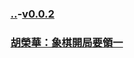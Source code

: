 ### [..](..)-[v0.0.2](https://github.com/littleflute/cchess/edit/master/ref/pu/husiling/readme.md)
### [胡榮華：象棋開局要領一](1)
